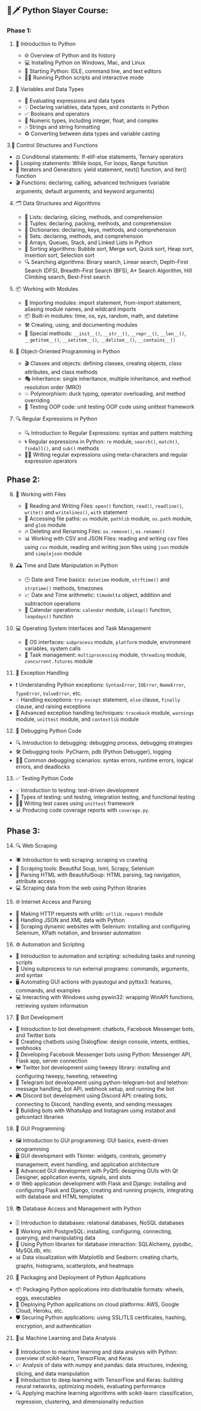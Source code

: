 ## 🐍🗡️ Python Slayer Course:
### Phase 1:

1. 📜 Introduction to Python
   - 🌐 Overview of Python and its history
   - 💻 Installing Python on Windows, Mac, and Linux
   - 🚀 Starting Python: IDLE, command line, and text editors
   - 🏃‍♀️ Running Python scripts and interactive mode

2. 💾 Variables and Data Types
   - 🧮 Evaluating expressions and data types
   - 💡 Declaring variables, data types, and constants in Python
   - ✅ Booleans and operators
   - 🔢 Numeric types, including integer, float, and complex
   - 🎶 Strings and string formatting
   - ♻️ Converting between data types and variable casting

3.🚦 Control Structures and Functions
   - ⚖️ Conditional statements: If-elif-else statements, Ternary operators 
   - 🔁 Looping statements: While loops, For loops, Range function
   - 🔄 Iterators and Generators: yield statement, next() function, and iter() function
   - 🎬 Functions: declaring, calling, advanced techniques (variable arguments, default arguments, and keyword arguments)

4. 🗂️ Data Structures and Algorithms
   - 📜 Lists: declaring, slicing, methods, and comprehension
   - 📗 Tuples: declaring, packing, methods, and comprehension 
   - 📘 Dictionaries: declaring, keys, methods, and comprehension  
   - 📙 Sets: declaring, methods, and comprehension
   - 🔢 Arrays, Queues, Stack, and Linked Lists in Python
   - 🔮 Sorting algorithms: Bubble sort, Merge sort, Quick sort, Heap sort, Insertion sort, Selection sort
   - 🔍 Searching algorithms: Binary search, Linear search, Depth-First Search (DFS), Breadth-First Search (BFS), A* Search Algorithm, Hill Climbing search, Best-First search

5. 📦 Working with Modules
   - 🧩 Importing modules: import statement, from-import statement, aliasing module names, and wildcard imports
   - 📦 Built-in modules: time, os, sys, random, math, and datetime
   - 🛠️ Creating, using, and documenting modules
   - 📲 Special methods: `__init__()`, `__str__()`, `__repr__()`, `__len__()`, `__getitem__()`, `__setitem__()`, `__delitem__()`, `__contains__()`

6. 📜 Object-Oriented Programming in Python
   - 🎬 Classes and objects: defining classes, creating objects, class attributes, and class methods
   - 🎭 Inheritance: single inheritance, multiple inheritance, and method resolution order (MRO)
   - 💥 Polymorphism: duck typing, operator overloading, and method overriding
   - 🧪 Testing OOP code: unit testing OOP code using unittest framework

7. 🔍 Regular Expressions in Python
   - 🔍 Introduction to Regular Expressions: syntax and pattern matching
   - 🌀 Regular expressions in Python: `re` module, `search()`, `match()`, `findall()`, and `sub()` methods
   - 👨‍💻 Writing regular expressions using meta-characters and regular expression operators
## Phase 2:
8. 📁 Working with Files
   - 📖 Reading and Writing Files: `open()` function, `read()`, `readline()`, `write()` and `writelines()`, `with` statement
   - 📂 Accessing file paths: `os` module, `pathlib` module, `os.path` module, and `glob` module
   - 🔥 Deleting and Renaming Files: `os.remove()`, `os.rename()`
   - 📊 Working with CSV and JSON Files: reading and writing csv files using `csv` module, reading and writing json files using `json` module and `simplejson` module

9. 🕰️ Time and Date Manipulation in Python
   - 🕒 Date and Time basics: `datetime` module, `strftime()` and `strptime()` methods, timezones
   - 📈 Date and Time arithmetic: `timedelta` object, addition and subtraction operations
   - 📅 Calendar operations: `calendar` module, `isleap()` function, `leapdays()` function

10. 💻 Operating System Interfaces and Task Management
     - 🤖 OS interfaces: `subprocess` module, `platform` module, environment variables, system calls
     - 🚀 Task management: `multiprocessing` module, `threading` module, `concurrent.futures` module

11. 🚫 Exception Handling
   - ❗ Understanding Python exceptions: `SyntaxError`, `IOError`, `NameError`, `TypeError`, `ValueError`, etc.
   - 💡 Handling exceptions: `try-except` statement, `else` clause, `finally` clause, and raising exceptions
   - 🌟 Advanced exception handling techniques: `traceback` module, `warnings` module, `unittest` module, and `contextlib` module

12. 🐛 Debugging Python Code
   - 🔍 Introduction to debugging: debugging process, debugging strategies
   - 🛠️ Debugging tools: PyCharm, pdb (Python Debugger), logging
   - 🕵️‍♀️ Common debugging scenarios: syntax errors, runtime errors, logical errors, and deadlocks

13. ✅ Testing Python Code
   - 💡 Introduction to testing: test-driven development
   - 🧪 Types of testing: unit testing, integration testing, and functional testing
   - 👨‍💻 Writing test cases using `unittest` framework
   - 📊 Producing code coverage reports with `coverage.py`.

## Phase 3:

14. 🔍 Web Scraping
- 🕷️ Introduction to web scraping: scraping vs crawling
- 🌟 Scraping tools: Beautiful Soup, lxml, Scrapy, Selenium
- 🧬 Parsing HTML with BeautifulSoup: HTML parsing, tag navigation, attribute access
- 💻 Scraping data from the web using Python libraries 

15. 🌐 Internet Access and Parsing 
- 📡 Making HTTP requests with urllib: `urllib.request` module
- 🎁 Handling JSON and XML data with Python 
- 🔮 Scraping dynamic websites with Selenium: installing and configuring Selenium, XPath notation, and browser automation

16. ⚙️ Automation and Scripting
- 🤖 Introduction to automation and scripting: scheduling tasks and running scripts
- 🔧 Using subprocess to run external programs: commands, arguments, and syntax
- 🖥️ Automating GUI actions with pyautogui and pyttsx3: features, commands, and examples
- 💻 Interacting with Windows using pywin32: wrapping WinAPI functions, retrieving system information 

17. 🤖 Bot Development
- 🤖 Introduction to bot development: chatbots, Facebook Messenger bots, and Twitter bots 
- 💬 Creating chatbots using Dialogflow: design console, intents, entities, webhooks
- 📲 Developing Facebook Messenger bots using Python: Messenger API, Flask app, server connection
- 🐦 Twitter bot development using tweepy library: installing and configuring tweepy, tweeting, retweeting 
- 🤖 Telegram bot development using python-telegram-bot and telethon: message handling, bot API, webhook setup, and running the bot
- 🎮 Discord bot development using Discord API: creating bots, connecting to Discord, handling events, and sending messages
- 📱 Building bots with WhatsApp and Instagram using instabot and getcontact libraries

18. 🎨 GUI Programming
- 🖼️ Introduction to GUI programming: GUI basics, event-driven programming
- 🖥️ GUI development with Tkinter: widgets, controls, geometry management, event handling, and application architecture
- 🚀 Advanced GUI development with PyQt5: designing GUIs with Qt Designer, application events, signals, and slots
- 🌐 Web application development with Flask and Django: installing and configuring Flask and Django, creating and running projects, integrating with database and HTML templates

19. 📚 Database Access and Management with Python
- 🗄️ Introduction to databases: relational databases, NoSQL databases
- 🐘 Working with PostgreSQL: installing, configuring, connecting, querying, and manipulating data
- 🐍 Using Python libraries for database interaction: SQLAlchemy, pyodbc, MySQLdb, etc.
- 📊 Data visualization with Matplotlib and Seaborn: creating charts, graphs, histograms, scatterplots, and heatmaps

20. 🚀 Packaging and Deployment of Python Applications
- 📦 Packaging Python applications into distributable formats: wheels, eggs, executables
- 🚀 Deploying Python applications on cloud platforms: AWS, Google Cloud, Heroku, etc.
- 🛡️ Securing Python applications: using SSL/TLS certificates, hashing, encryption, and authentication

21. 🤖📊 Machine Learning and Data Analysis
- 🧠 Introduction to machine learning and data analysis with Python: overview of scikit-learn, TensorFlow, and Keras
- 📈 Analysis of data with numpy and pandas: data structures, indexing, slicing, and data manipulation 
- 🤖 Introduction to deep learning with TensorFlow and Keras: building neural networks, optimizing models, evaluating performance 
- 🔍 Applying machine learning algorithms with scikit-learn: classification, regression, clustering, and dimensionality reduction
